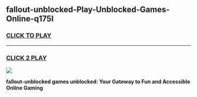 
## fallout-unblocked-Play-Unblocked-Games-Online-q175l
<h3>
<a href="https://premium76.site?title=fallout-unblocked&ref=25A">CLICK TO PLAY</a></h3>
<hr>

<h3>
<a href="https://premium76.site?title=fallout-unblocked&ref=25A">CLICK 2 PLAY</a>
  
</h3>

<a href="https://premium76.site?title=fallout-unblocked&ref=25A"><img src="https://clearcache.store/games.png"></a>


**fallout-unblocked games unblocked: Your Gateway to Fun and Accessible Online Gaming**
